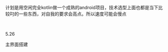 <p>计划是用空闲完全kotlin做一个成熟的android项目，技术选型上面也都是当下比较叼的一些东西，对自我的要求会高点。所以速度可能会慢点</p></br>
<p>5.26</p>
<p>主界面搭建</p>

